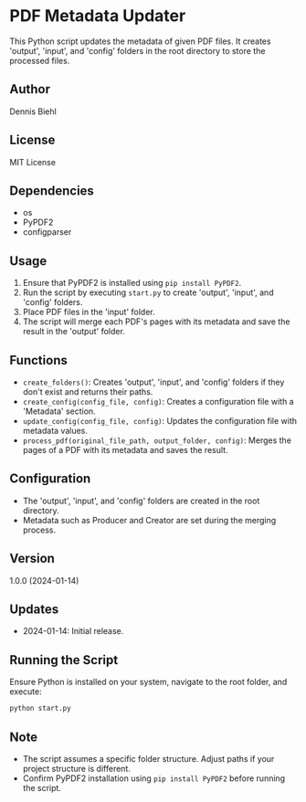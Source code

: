 # PDF Metadata Updater

This Python script updates the metadata of given PDF files. It creates 'output', 'input', and 'config' folders in the root directory to store the processed files.

## Author

Dennis Biehl

## License

MIT License

## Dependencies

- os
- PyPDF2
- configparser

## Usage

1. Ensure that PyPDF2 is installed using `pip install PyPDF2`.
2. Run the script by executing `start.py` to create 'output', 'input', and 'config' folders.
3. Place PDF files in the 'input' folder.
4. The script will merge each PDF's pages with its metadata and save the result in the 'output' folder.

## Functions

- `create_folders()`: Creates 'output', 'input', and 'config' folders if they don't exist and returns their paths.
- `create_config(config_file, config)`: Creates a configuration file with a 'Metadata' section.
- `update_config(config_file, config)`: Updates the configuration file with metadata values.
- `process_pdf(original_file_path, output_folder, config)`: Merges the pages of a PDF with its metadata and saves the result.

## Configuration

- The 'output', 'input', and 'config' folders are created in the root directory.
- Metadata such as Producer and Creator are set during the merging process.

## Version

1.0.0 (2024-01-14)

## Updates

- 2024-01-14: Initial release.

## Running the Script

Ensure Python is installed on your system, navigate to the root folder, and execute:

```bash
python start.py
```

## Note

- The script assumes a specific folder structure. Adjust paths if your project structure is different.
- Confirm PyPDF2 installation using `pip install PyPDF2` before running the script.
